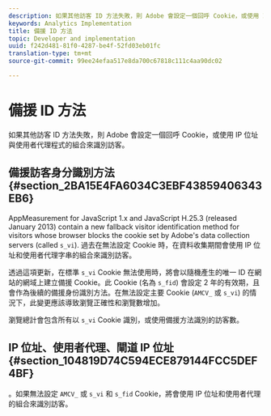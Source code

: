 ```yaml
---
description: 如果其他訪客 ID 方法失敗，則 Adobe 會設定一個回呼 Cookie，或使用 IP 位址與使用者代理程式的組合來識別訪客。
keywords: Analytics Implementation
title: 備援 ID 方法
topic: Developer and implementation
uuid: f242d481-81f0-4287-be4f-52fd03eb01fc
translation-type: tm+mt
source-git-commit: 99ee24efaa517e8da700c67818c111c4aa90dc02

---
```



# 備援 ID 方法

如果其他訪客 ID 方法失敗，則 Adobe 會設定一個回呼 Cookie，或使用 IP 位址與使用者代理程式的組合來識別訪客。

## 備援訪客身分識別方法 {#section_2BA15E4FA6034C3EBF43859406343EB6}

AppMeasurement for JavaScript 1.x and JavaScript H.25.3 (released January 2013) contain a new fallback visitor identification method for visitors whose browser blocks the cookie set by Adobe's data collection servers (called `s_vi`). 過去在無法設定 Cookie 時，在資料收集期間會使用 IP 位址和使用者代理字串的組合來識別訪客。

透過這項更新，在標準 `s_vi` Cookie 無法使用時，將會以隨機產生的唯一 ID 在網站的網域上建立備援 Cookie。此 Cookie (名為 `s_fid`) 會設定 2 年的有效期，且會作為後續的備援身份識別方法。在無法設定主要 Cookie (`AMCV_` 或 `s_vi`) 的情況下，此變更應該導致瀏覽正確性和瀏覽數增加。

瀏覽總計會包含所有以 `s_vi` Cookie 識別，或使用備援方法識別的訪客數。

## IP 位址、使用者代理、閘道 IP 位址 {#section_104819D74C594ECE879144FCC5DEF4BF}

。如果無法設定 `AMCV_` 或 `s_vi` 和 `s_fid` Cookie，將會使用 IP 位址和使用者代理的組合來識別訪客。
